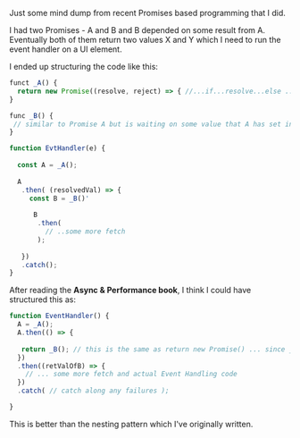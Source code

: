 Just some mind dump from recent Promises based programming that I did.

I had two Promises - A and B and B depended on some result from A. Eventually both of them return two values X and Y which I need to run the event handler on a UI element. 

I ended up structuring the code like this: 

``` javascript
funct _A() {
  return new Promise((resolve, reject) => { //...if...resolve...else ...reject});
}
```

``` javascript
func _B() {
 // similar to Promise A but is waiting on some value that A has set in the global scope 
}
```

``` javascript
function EvtHandler(e) {
  
  const A = _A();
  
  A
   .then( (resolvedVal) => {
     const B = _B()'
     
      B
       .then(
         // ..some more fetch
       );
    
   })
   .catch();
}
```

After reading the **Async & Performance book**, I think I could have structured this as: 

``` javascript
function EventHandler() {
  A = _A();
  A.then(() => {
  
   return _B(); // this is the same as return new Promise() ... since _B() returns a Promise
  })
  .then((retValOfB) => {
    // ... some more fetch and actual Event Handling code  
  })
  .catch( // catch along any failures );

}
```
This is better than the nesting pattern which I've originally written.
